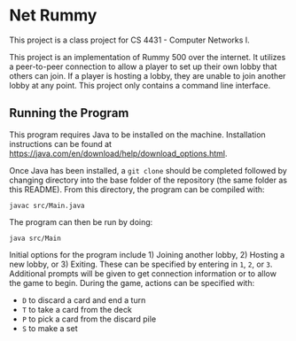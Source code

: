 # Net Rummy

This project is a class project for CS 4431 - Computer Networks I.

This project is an implementation of Rummy 500 over the internet. It utilizes a peer-to-peer connection to allow a player to set up their own lobby that others can join. If a player is hosting a lobby, they are unable to join another lobby at any point. This project only contains a command line interface.

## Running the Program

This program requires Java to be installed on the machine. Installation instructions can be found at https://java.com/en/download/help/download_options.html.

Once Java has been installed, a `git clone` should be completed followed by changing directory into the base folder of the repository (the same folder as this README). From this directory, the program can be compiled with:

```
javac src/Main.java
```

The program can then be run by doing:

```
java src/Main
```

Initial options for the program include 1) Joining another lobby, 2) Hosting a new lobby, or 3) Exiting. These can be specified by entering in `1`, `2`, or `3`. Additional prompts will be given to get connection information or to allow the game to begin. During the game, actions can be specified with:
- `D` to discard a card and end a turn
- `T` to take a card from the deck
- `P` to pick a card from the discard pile
- `S` to make a set